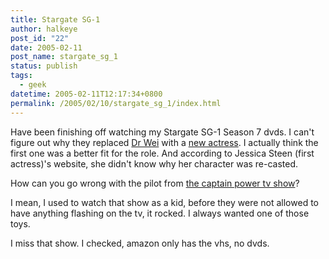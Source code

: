 ```yaml
---
title: Stargate SG-1
author: halkeye
post_id: "22"
date: 2005-02-11
post_name: stargate_sg_1
status: publish
tags:
  - geek
datetime: 2005-02-11T12:17:34+0800
permalink: /2005/02/10/stargate_sg_1/index.html
---
```


Have been finishing off watching my Stargate SG-1 Season 7 dvds. I can't figure out why they replaced [Dr Wei](https://www.imdb.com/name/nm0824763/) with a [new actress](https://www.imdb.com/name/nm0383533/). I actually think the first one was a better fit for the role. And according to Jessica Steen (first actress)'s website, she didn't know why her character was re-casted.

How can you go wrong with the pilot from [the captain power tv show](https://www.imdb.com/title/tt0092329/)?

I mean, I used to watch that show as a kid, before they were not allowed to have anything flashing on the tv, it rocked. I always wanted one of those toys.

I miss that show. I checked, amazon only has the vhs, no dvds.